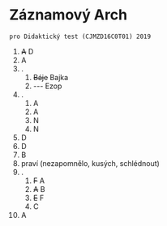 # Záznamový Arch 
	pro Didaktický test (CJMZD16C0T01) 2019
1) <s>A</s> D
2) A
3) .
	1) <s>Báje</s> Bajka
	2) --- Ezop
4) .
	1) A
	2) A
	3) N
	4) N
5) D
6) D
7) B
8) praví (nezapomnělo, kusých, schlédnout)
9) .
	1) <s>F</s> A
	2) <s>A</s> B
	3) <s>E</s> F
	4) C
10) A
